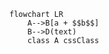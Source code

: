 
```mermaid
flowchart LR
    A-->B[a + $$b$$]
    B-->D(text)
    class A cssClass
```

<script src=" https://cdn.jsdelivr.net/npm/mermaid@10.9.0/dist/mermaid.min.js "></script>